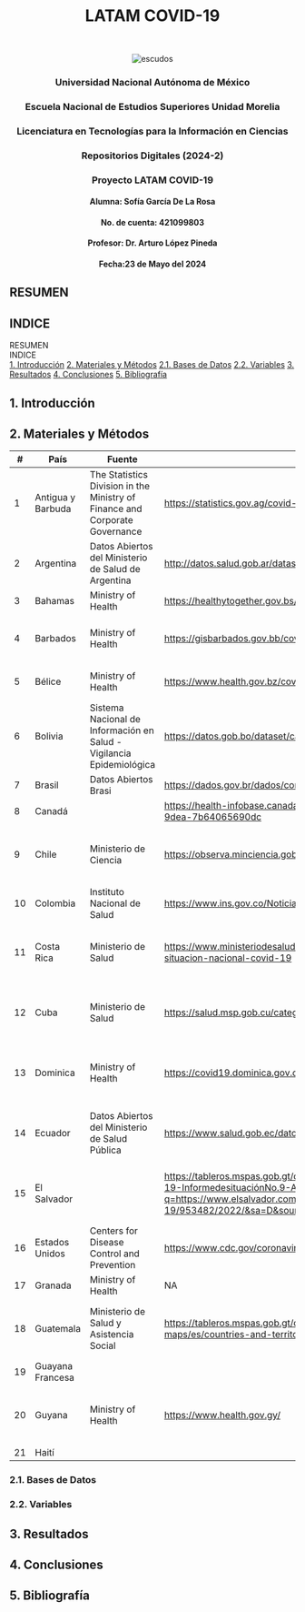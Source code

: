 <h1 align="center"> LATAM COVID-19 </h1> <br>

<p align="center">
    <img src="https://github.com/SofiaDeLaRosa/LATAM_COVID-19/blob/main/escudos.png" alt="escudos">
</p>

<h3 align="center"> Universidad Nacional Autónoma de México </h3> 
<h3 align="center">Escuela Nacional de Estudios Superiores Unidad Morelia </h3> 

<h3 align="center"> Licenciatura en Tecnologías para la Información en Ciencias </h3> 
<h3 align="center"> Repositorios Digitales (2024-2) </h3> 

<h3 align="center"> Proyecto LATAM COVID-19 </h3> 

<h4 align="center"> Alumna: Sofía García De La Rosa </h4> 
<h4 align="center"> No. de cuenta: 421099803 </h4>

<h4 align="center"> Profesor: Dr. Arturo López Pineda </h4> 

<h4 align="center"> Fecha:23 de Mayo del 2024 </h4> 

## RESUMEN

## INDICE
RESUMEN <br>
INDICE <br>
[1. Introducción](#introducción)
[2. Materiales y Métodos](#materiales_métodos)
   [2.1. Bases de Datos](#basesdedatos)
   [2.2. Variables](#variables)
[3. Resultados](#resultados)
[4. Conclusiones](#conclusiones)
[5. Bibliografía](#bibliografía)

## 1. Introducción

## 2. Materiales y Métodos

| # | País | Fuente | Link Oficial | Comentario |
|---|------|------------|------------|------------|
| 1 | Antigua y Barbuda | The Statistics Division in the Ministry of Finance and Corporate Governance | https://statistics.gov.ag/covid-19-dashboard/ | Datos no disponibles |
| 2 | Argentina | Datos Abiertos del Ministerio de Salud de Argentina | http://datos.salud.gob.ar/dataset/covid-19-casos-registrados-en-la-republica-argentina | |
| 3 | Bahamas | Ministry of Health | https://healthytogether.gov.bs/combatting-covid-19/covid-19-data/ | Datos no disponibles |
| 4 | Barbados | Ministry of Health | https://gisbarbados.gov.bb/covid-19/ | Datos no individuales en formato PDF |
| 5 | Bélice | Ministry of Health | https://www.health.gov.bz/covid-19/ | Datos ya no están disponibles |
| 6 | Bolivia | Sistema Nacional de Información en Salud - Vigilancia Epidemiológica | https://datos.gob.bo/dataset/casos-covid-19-acumulado-por-municipios https://datos.gob.bo/group/salud | Datos agregados no individuales |
| 7 | Brasil | Datos Abiertos Brasi | https://dados.gov.br/dados/conjuntos-dados/registro-de-ocupacao-hospitalar-covid-19 | |
| 8 | Canadá | | https://health-infobase.canada.ca/covid-19/ https://open.canada.ca/data/en/dataset/261c32ab-4cfd-4f81-9dea-7b64065690dc | |  
| 9 | Chile | Ministerio de Ciencia | https://observa.minciencia.gob.cl/datos-abiertos/datos-del-repositorio-covid-19 | Última actualización 30 de agosto del 2023 |
| 10 | Colombia | Instituto Nacional de Salud | https://www.ins.gov.co/Noticias/Paginas/Coronavirus.aspx | |
| 11 | Costa Rica | Ministerio de Salud | https://www.ministeriodesalud.go.cr/index.php/vigilancia-de-la-salud/41-lineamientos-coronavirus/527-situacion-nacional-covid-19 | Información no disponible en formato descargable |
| 12 | Cuba | Ministerio de Salud | https://salud.msp.gob.cu/category/covid-19/ | Información no disponible en formato descargable |
| 13 | Dominica | Ministry of Health | https://covid19.dominica.gov.dm/ | Información no disponible en formato descargable |
| 14 | Ecuador | Datos Abiertos del Ministerio de Salud Pública | https://www.salud.gob.ec/datos-abiertos/ | Información no disponible en formato descargable |
| 15 | El Salvador | | https://tableros.mspas.gob.gt/covid/ https://elsalvador.un.org/sites/default/files/2020-05/ElSalvador-COVID-19-InformedesituaciónNo.9-Al26demayo2020.pdf Puede leer también: https://www.google.com/url?q=https://www.elsalvador.com/noticias/nacional/oms-coronavirus-fallecidos-por-covid-19/953482/2022/&sa=D&source=docs&ust=1715455787991936&usg=AOvVaw37Gzm5R3fyKgA13kwq2HBs | Información no disponible en formato descargable |
| 16 | Estados Unidos | Centers for Disease Control and Prevention | https://www.cdc.gov/coronavirus/2019-ncov/covid-19-data-and-surveillance.html | |
| 17 | Granada | Ministry of Health | NA | No website for MoH | 
| 18 | Guatemala | Ministerio de Salud y Asistencia Social | https://tableros.mspas.gob.gt/covid/ https://www.reuters.com/graphics/world-coronavirus-tracker-and-maps/es/countries-and-territories/guatemala/ https://github.com/ncovgt2020/ncovgt2020 | Información no disponible en formato descargable | 
| 19 | Guayana Francesa | | | | Información no disponible | 
| 20 | Guyana | Ministry of Health | https://www.health.gov.gy/ | Información no disponible en formato descargable | 
| 21 | Haití | | | | Información no disponible |












### 2.1. Bases de Datos


### 2.2. Variables

## 3. Resultados

## 4. Conclusiones

## 5. Bibliografía
